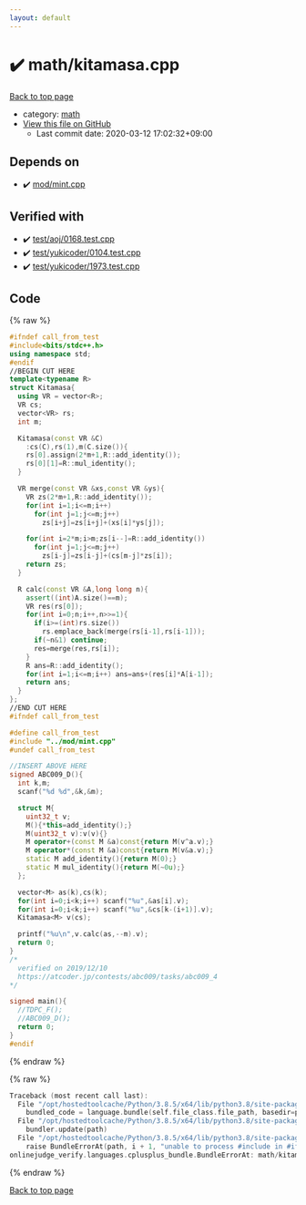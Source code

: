 ```yaml
---
layout: default
---
```


<!-- mathjax config similar to math.stackexchange -->
<script type="text/javascript" async
  src="https://cdnjs.cloudflare.com/ajax/libs/mathjax/2.7.5/MathJax.js?config=TeX-MML-AM_CHTML">
</script>
<script type="text/x-mathjax-config">
  MathJax.Hub.Config({
    TeX: { equationNumbers: { autoNumber: "AMS" }},
    tex2jax: {
      inlineMath: [ ['$','$'] ],
      processEscapes: true
    },
    "HTML-CSS": { matchFontHeight: false },
    displayAlign: "left",
    displayIndent: "2em"
  });
</script>

<script type="text/javascript" src="https://cdnjs.cloudflare.com/ajax/libs/jquery/3.4.1/jquery.min.js"></script>
<script src="https://cdn.jsdelivr.net/npm/jquery-balloon-js@1.1.2/jquery.balloon.min.js" integrity="sha256-ZEYs9VrgAeNuPvs15E39OsyOJaIkXEEt10fzxJ20+2I=" crossorigin="anonymous"></script>
<script type="text/javascript" src="../../assets/js/copy-button.js"></script>
<link rel="stylesheet" href="../../assets/css/copy-button.css" />


# :heavy_check_mark: math/kitamasa.cpp

<a href="../../index.html">Back to top page</a>

* category: <a href="../../index.html#7e676e9e663beb40fd133f5ee24487c2">math</a>
* <a href="{{ site.github.repository_url }}/blob/master/math/kitamasa.cpp">View this file on GitHub</a>
    - Last commit date: 2020-03-12 17:02:32+09:00




## Depends on

* :heavy_check_mark: <a href="../mod/mint.cpp.html">mod/mint.cpp</a>


## Verified with

* :heavy_check_mark: <a href="../../verify/test/aoj/0168.test.cpp.html">test/aoj/0168.test.cpp</a>
* :heavy_check_mark: <a href="../../verify/test/yukicoder/0104.test.cpp.html">test/yukicoder/0104.test.cpp</a>
* :heavy_check_mark: <a href="../../verify/test/yukicoder/1973.test.cpp.html">test/yukicoder/1973.test.cpp</a>


## Code

<a id="unbundled"></a>
{% raw %}
```cpp
#ifndef call_from_test
#include<bits/stdc++.h>
using namespace std;
#endif
//BEGIN CUT HERE
template<typename R>
struct Kitamasa{
  using VR = vector<R>;
  VR cs;
  vector<VR> rs;
  int m;

  Kitamasa(const VR &C)
    :cs(C),rs(1),m(C.size()){
    rs[0].assign(2*m+1,R::add_identity());
    rs[0][1]=R::mul_identity();
  }

  VR merge(const VR &xs,const VR &ys){
    VR zs(2*m+1,R::add_identity());
    for(int i=1;i<=m;i++)
      for(int j=1;j<=m;j++)
        zs[i+j]=zs[i+j]+(xs[i]*ys[j]);

    for(int i=2*m;i>m;zs[i--]=R::add_identity())
      for(int j=1;j<=m;j++)
        zs[i-j]=zs[i-j]+(cs[m-j]*zs[i]);
    return zs;
  }

  R calc(const VR &A,long long n){
    assert((int)A.size()==m);
    VR res(rs[0]);
    for(int i=0;n;i++,n>>=1){
      if(i>=(int)rs.size())
        rs.emplace_back(merge(rs[i-1],rs[i-1]));
      if(~n&1) continue;
      res=merge(res,rs[i]);
    }
    R ans=R::add_identity();
    for(int i=1;i<=m;i++) ans=ans+(res[i]*A[i-1]);
    return ans;
  }
};
//END CUT HERE
#ifndef call_from_test

#define call_from_test
#include "../mod/mint.cpp"
#undef call_from_test

//INSERT ABOVE HERE
signed ABC009_D(){
  int k,m;
  scanf("%d %d",&k,&m);

  struct M{
    uint32_t v;
    M(){*this=add_identity();}
    M(uint32_t v):v(v){}
    M operator+(const M &a)const{return M(v^a.v);}
    M operator*(const M &a)const{return M(v&a.v);}
    static M add_identity(){return M(0);}
    static M mul_identity(){return M(~0u);}
  };

  vector<M> as(k),cs(k);
  for(int i=0;i<k;i++) scanf("%u",&as[i].v);
  for(int i=0;i<k;i++) scanf("%u",&cs[k-(i+1)].v);
  Kitamasa<M> v(cs);

  printf("%u\n",v.calc(as,--m).v);
  return 0;
}
/*
  verified on 2019/12/10
  https://atcoder.jp/contests/abc009/tasks/abc009_4
*/

signed main(){
  //TDPC_F();
  //ABC009_D();
  return 0;
}
#endif

```
{% endraw %}

<a id="bundled"></a>
{% raw %}
```cpp
Traceback (most recent call last):
  File "/opt/hostedtoolcache/Python/3.8.5/x64/lib/python3.8/site-packages/onlinejudge_verify/docs.py", line 349, in write_contents
    bundled_code = language.bundle(self.file_class.file_path, basedir=pathlib.Path.cwd())
  File "/opt/hostedtoolcache/Python/3.8.5/x64/lib/python3.8/site-packages/onlinejudge_verify/languages/cplusplus.py", line 185, in bundle
    bundler.update(path)
  File "/opt/hostedtoolcache/Python/3.8.5/x64/lib/python3.8/site-packages/onlinejudge_verify/languages/cplusplus_bundle.py", line 306, in update
    raise BundleErrorAt(path, i + 1, "unable to process #include in #if / #ifdef / #ifndef other than include guards")
onlinejudge_verify.languages.cplusplus_bundle.BundleErrorAt: math/kitamasa.cpp: line 49: unable to process #include in #if / #ifdef / #ifndef other than include guards

```
{% endraw %}

<a href="../../index.html">Back to top page</a>

